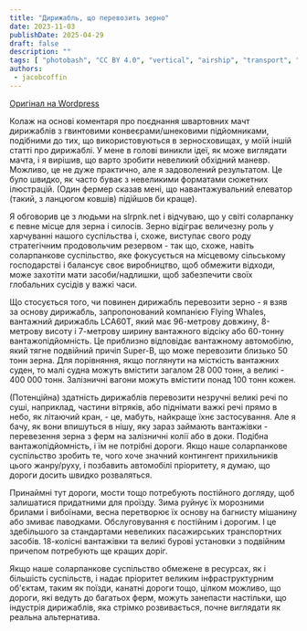```yaml
---
title: "Дирижабль, що перевозить зерно"
date: 2023-11-03
publishDate: 2025-04-29
draft: false
description: ""
tags: [ "photobash", "CC BY 4.0", "vertical", "airship", "transport", "food"]
authors:
 - jacobcoffin
---
```


[Оригінал на Wordpress](https://jacobcoffinwrites.wordpress.com/2023/11/03/airship-transporting-grain/)

Колаж на основі коментаря про поєднання швартовних мачт дирижаблів з гвинтовими конвеєрами/шнековими підйомниками, подібними до тих, що використовуються в зерносховищах, у моїй іншій статті про дирижаблі. У мене в голові виникли ідеї, як може виглядати мачта, і я вирішив, що варто зробити невеликий обхідний маневр. Можливо, це не дуже практично, але я задоволений результатом. Це було швидко, як часто буває з невеликими форматами сюжетних ілюстрацій. (Один фермер сказав мені, що навантажувальний елеватор (такий, з ланцюгом ковшів) підійшов би краще).

Я обговорив це з людьми на slrpnk.net і відчуваю, що у світі соларпанку є певне місце для зерна і силосів. Зерно відіграє величезну роль у харчуванні нашого суспільства і, схоже, виступає свого роду стратегічним продовольчим резервом - так що, схоже, навіть соларпанкове суспільство, яке фокусується на місцевому сільському господарстві і балансує своє виробництво, щоб обмежити відходи, може захотіти мати засоби/надлишки, щоб забезпечити своїх глобальних сусідів у важкі часи.

Що стосується того, чи повинен дирижабль перевозити зерно - я взяв за основу дирижабль, запропонований компанією Flying Whales, вантажний дирижабль LCA60T, який має 96-метрову довжину, 8-метрову висоту і 7-метрову ширину вантажного відсіку або 60-тонну вантажопідйомність. Це приблизно відповідає вантажному автомобілю, який тягне подвійний причіп Super-B, що може перевозити близько 50 тонн зерна. Для порівняння, якщо поглянути на місткість вантажних суден, то малі судна можуть вмістити загалом 28 000 тонн, а великі - 400 000 тонн. Залізничні вагони можуть вмістити понад 100 тонн кожен.

(Потенційна) здатність дирижаблів перевозити незручні великі речі по суші, наприклад, частини вітряків, або піднімати важкі речі прямо в небо, як літаючий кран, - це, мабуть, найкраще їхнє застосування. Але я бачу, як вони впишуться в нішу, яку зараз займають вантажівки - перевезення зерна з ферм на залізничні колії або в доки. Подібна вантажопідйомність, і їм не потрібні дороги. Якщо наше соларпанкове суспільство зробить те, чого хоче значний контингент прихильників цього жанру/руху, і позбавить автомобілі пріоритету, я думаю, що дороги досить швидко розваляться.

Принаймні тут дороги, мости тощо потребують постійного догляду, щоб залишатися придатними для проїзду. Зима руйнує їх морозними брилами і вибоїнами, весна перетворює їх основу на багнисту мішанину або змиває паводками. Обслуговування є постійним і дорогим. І це здебільшого за стандартами невеликих пасажирських транспортних засобів. 18-колісні вантажівки та великі бурові установки з подвійним причепом потребують ще кращих доріг.

Якщо наше соларпанкове суспільство обмежене в ресурсах, як і більшість суспільств, і надає пріоритет великим інфраструктурним об'єктам, таким як поїзди, канатні дороги тощо, цілком можливо, що дороги, які ведуть до багатьох ферм, можуть занепасти настільки, що індустрія дирижаблів, яка стрімко розвивається, почне виглядати як реальна альтернатива.
